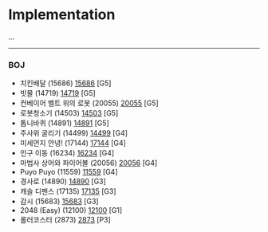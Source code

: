 # Implementation

...

------------

### BOJ
- 치킨배달 (15686) [15686](https://github.com/KyumKyum/Algorithm_Study/blob/main/Implementation/15686.cpp) [G5]
- 빗물 (14719) [14719](https://github.com/KyumKyum/Algorithm_Study/blob/main/Implementation/14719.kt) [G5]
- 컨베이어 벨트 위의 로봇 (20055) [20055](https://github.com/KyumKyum/Algorithm_Study/blob/main/Implementation/20055.cpp) [G5]
- 로봇청소기 (14503) [14503](https://github.com/KyumKyum/Algorithm_Study/blob/main/Implementation/14503.cpp) [G5]
- 톱니바퀴 (14891) [14891](https://github.com/KyumKyum/Algorithm_Study/blob/main/Implementation/14891.cpp) [G5]
- 주사위 굴리기 (14499) [14499](https://github.com/KyumKyum/Algorithm_Study/blob/main/Implementation/14499.cpp) [G4]
- 미세먼지 안녕! (17144) [17144](https://github.com/KyumKyum/Algorithm_Study/blob/main/Implementation/17144.cpp) [G4]
- 인구 이동 (16234) [16234](https://github.com/KyumKyum/Algorithm_Study/blob/main/Implementation/16234.cpp) [G4]
- 마법사 상어와 파이어볼 (20056) [20056](https://github.com/KyumKyum/Algorithm_Study/blob/main/Implementation/20056.kt) [G4]
- Puyo Puyo (11559) [11559](https://github.com/KyumKyum/Algorithm_Study/blob/main/Implementation/11559.cpp) [G4]
- 경사로 (14890) [14890](https://github.com/KyumKyum/Algorithm_Study/blob/main/Implementation/14890.cc) [G3]
- 캐슬 디펜스 (17135) [17135](https://github.com/KyumKyum/Algorithm_Study/blob/main/Implementation/17135.kt) [G3]
- 감시 (15683) [15683](https://github.com/KyumKyum/Algorithm_Study/blob/main/Implementation/15683.cpp) [G3] 
- 2048 (Easy) (12100) [12100](https://github.com/KyumKyum/Algorithm_Study/blob/main/Implementation/12100.cpp) [G1]
- 롤러코스터 (2873) [2873](https://github.com/KyumKyum/Algorithm_Study/blob/main/Implementation/2873.cpp) [P3]

